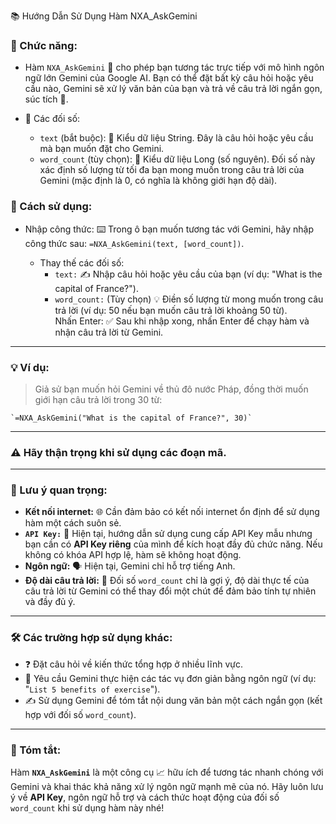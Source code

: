 📚 Hướng Dẫn Sử Dụng Hàm NXA_AskGemini  

### 🌟 Chức năng:
  - Hàm `NXA_AskGemini` 💬 cho phép bạn tương tác trực tiếp với mô hình ngôn ngữ lớn Gemini của Google AI. Bạn có thể đặt bất kỳ câu hỏi hoặc yêu cầu nào, Gemini sẽ xử lý văn bản của bạn và trả về câu trả lời ngắn gọn, súc tích 🧠.  

  - 📝 Các đối số:  
    - `text` (bắt buộc): 🔑 Kiểu dữ liệu String. Đây là câu hỏi hoặc yêu cầu mà bạn muốn đặt cho Gemini.  
    - `word_count` (tùy chọn): 🔢 Kiểu dữ liệu Long (số nguyên). Đối số này xác định số lượng từ tối đa bạn mong muốn trong câu trả lời của Gemini (mặc định là 0, có nghĩa là không giới hạn độ dài).  
### 🚀 Cách sử dụng:  
- Nhập công thức: ⌨️ Trong ô bạn muốn tương tác với Gemini, hãy nhập công thức sau: `=NXA_AskGemini(text, [word_count])`.

  - Thay thế các đối số:  
    - `text:` ✍️ Nhập câu hỏi hoặc yêu cầu của bạn (ví dụ: "What is the capital of France?").  
    - `word_count:` (Tùy chọn) 💡 Điền số lượng từ mong muốn trong câu trả lời (ví dụ: 50 nếu bạn muốn câu trả lời khoảng 50 từ).  
Nhấn Enter: ✅ Sau khi nhập xong, nhấn Enter để chạy hàm và nhận câu trả lời từ Gemini.  

---

### 💡 Ví dụ:  
> Giả sử bạn muốn hỏi Gemini về thủ đô nước Pháp, đồng thời muốn giới hạn câu trả lời trong 30 từ:  

    `=NXA_AskGemini("What is the capital of France?", 30)`  

---

### ⚠️ Hãy thận trọng khi sử dụng các đoạn mã.  

---

### 📌 Lưu ý quan trọng:  
  - **Kết nối internet:** 🌐 Cần đảm bảo có kết nối internet ổn định để sử dụng hàm một cách suôn sẻ.  
  - **`API Key:`** 🔑 Hiện tại, hướng dẫn sử dụng cung cấp API Key mẫu nhưng bạn cần có **API Key riêng** của mình để kích hoạt đầy đủ chức năng. Nếu không có khóa API hợp lệ, hàm sẽ không hoạt động.  
  - **Ngôn ngữ:** 🗣️ Hiện tại, Gemini chỉ hỗ trợ tiếng Anh.  
  - **Độ dài câu trả lời:** 📏 Đối số `word_count` chỉ là gợi ý, độ dài thực tế của câu trả lời từ Gemini có thể thay đổi một chút để đảm bảo tính tự nhiên và đầy đủ ý.

---

### 🛠️ Các trường hợp sử dụng khác:  
  - ❓ Đặt câu hỏi về kiến thức tổng hợp ở nhiều lĩnh vực.  
  - 📝 Yêu cầu Gemini thực hiện các tác vụ đơn giản bằng ngôn ngữ (ví dụ: "`List 5 benefits of exercise`").  
  - ✍️ Sử dụng Gemini để tóm tắt nội dung văn bản một cách ngắn gọn (kết hợp với đối số `word_count`).  

---

### 🎯 Tóm tắt:  

Hàm **`NXA_AskGemini`** là một công cụ 📈 hữu ích để tương tác nhanh chóng với Gemini và khai thác khả năng xử lý ngôn ngữ mạnh mẽ của nó. Hãy luôn lưu ý về **API Key**, ngôn ngữ hỗ trợ và cách thức hoạt động của đối số `word_count` khi sử dụng hàm này nhé!  
